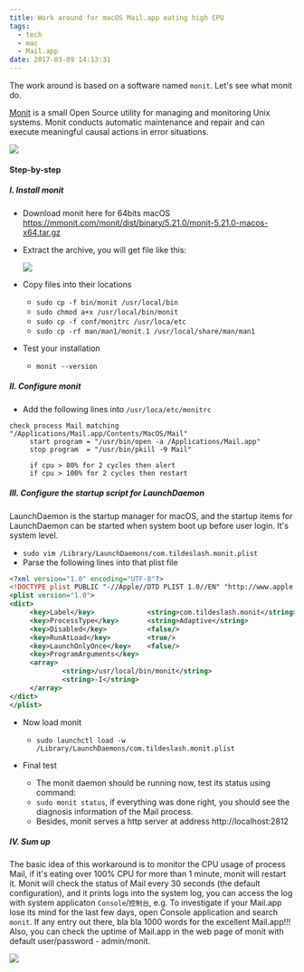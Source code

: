 ```yaml
---
title: Work around for macOS Mail.app eating high CPU
tags:
  - tech
  - mac
  - Mail.app
date: 2017-03-09 14:13:31
---
```

The work around is based on a software named `monit`. Let's see what monit do.

[Monit](https://mmonit.com/monit/) is a small Open Source utility for managing and monitoring Unix systems. Monit conducts automatic maintenance and repair and can execute meaningful causal actions in error situations.

![](https://mmonit.com/monit/img/logo.png)

<!-- more -->

#### Step-by-step

##### I. Install monit

- Download monit here for 64bits macOS https://mmonit.com/monit/dist/binary/5.21.0/monit-5.21.0-macos-x64.tar.gz
- Extract the archive, you will get file like this:

    ![](https://cloud.githubusercontent.com/assets/5130185/23732137/445b8186-04ac-11e7-8b77-947379bf84f5.png)

- Copy files into their locations
  - `sudo cp -f bin/monit /usr/local/bin`
  - `sudo chmod a+x /usr/local/bin/monit`
  - `sudo cp -f conf/monitrc /usr/loca/etc`
  - `sudo cp -rf man/man1/monit.1 /usr/local/share/man/man1`
- Test your installation
  - `monit --version`

##### II. Configure monit

- Add the following lines into `/usr/loca/etc/monitrc`

```shell
check process Mail matching "/Applications/Mail.app/Contents/MacOS/Mail"
     start program = "/usr/bin/open -a /Applications/Mail.app"
     stop program  = "/usr/bin/pkill -9 Mail"

     if cpu > 80% for 2 cycles then alert
     if cpu > 100% for 2 cycles then restart
```

##### III. Configure the startup script for LaunchDaemon

LaunchDaemon is the startup manager for macOS, and the startup items for LaunchDaemon can be started when system boot up before user login. It's system level.

- `sudo vim /Library/LaunchDaemons/com.tildeslash.monit.plist`
- Parse the following lines into that plist file
```xml
<?xml version="1.0" encoding="UTF-8"?>
<!DOCTYPE plist PUBLIC "-//Apple//DTD PLIST 1.0//EN" "http://www.apple.com/DTDs/PropertyList-1.0.dtd">
<plist version="1.0">
<dict>
     <key>Label</key>             <string>com.tildeslash.monit</string>
     <key>ProcessType</key>       <string>Adaptive</string>
     <key>Disabled</key>          <false/>
     <key>RunAtLoad</key>         <true/>
     <key>LaunchOnlyOnce</key>    <false/>
     <key>ProgramArguments</key>
     <array>
             <string>/usr/local/bin/monit</string>
             <string>-I</string>
     </array>
</dict>
</plist>
```
- Now load monit
  - `sudo launchctl load -w /Library/LaunchDaemons/com.tildeslash.monit.plist`

- Final test
  - The monit daemon should be running now, test its status using command:
  - `sudo monit status`, if everything was done right, you should see the diagnosis information of the Mail process.
  - Besides, monit serves a http server at address http://localhost:2812

##### IV. Sum up

The basic idea of this workaround is to monitor the CPU usage of process Mail, if it's eating over 100% CPU for more than 1 minute, monit will restart it. Monit will check the status of Mail every 30 seconds (the default configuration), and it prints logs into the system log, you can access the log with system applicaton `Console`/`控制台`, e.g. To investigate if your Mail.app lose its mind for the last few days, open Console application and search `monit`. If any entry out there, bla bla 1000 words for the excellent Mail.app!!! Also, you can check the uptime of Mail.app in the web page of monit with default user/password - admin/monit.

![](https://cloud.githubusercontent.com/assets/5130185/23732798/3f38ece4-04b0-11e7-96d9-758be9d866cc.png)